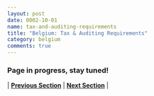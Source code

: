 ```yaml
---
layout: post
date: 0002-10-01
name: tax-and-auditing-requirements
title: "Belgium: Tax & Auditing Requirements"
category: belgium
comments: true
---
```


### Page in progress, stay tuned!



| **[Previous Section]( https://neo-project.github.io/global-blockchain-compliance-hub//belgium/belgium-team-member-nationality-requirements.html)** | **[Next Section]( https://neo-project.github.io/global-blockchain-compliance-hub//belgium/belgium-governing-by-law.html)** |
